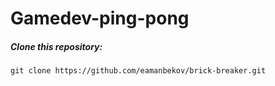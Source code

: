# Gamedev-ping-pong


##### Clone this repository: 
 `git clone https://github.com/eamanbekov/brick-breaker.git`
